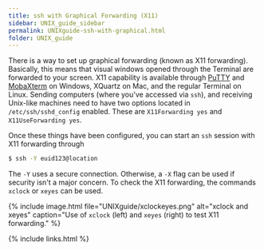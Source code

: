 ```yaml
---
title: ssh with Graphical Forwarding (X11)
sidebar: UNIX_guide_sidebar
permalink: UNIXguide-ssh-with-graphical.html
folder: UNIX_guide
---
```


There is a way to set up graphical forwarding (known as X11 forwarding).
Basically, this means that visual windows opened through the Terminal are
forwarded to your screen.
X11 capability is available through
[PuTTY](https://www.chiark.greenend.org.uk/~sgtatham/putty/latest.html)
and [MobaXterm](https://mobaxterm.mobatek.net/) on Windows, XQuartz on Mac,
and the regular Terminal on Linux.
Sending computers (where you've accessed via `ssh`), and receiving Unix-like
machines need to have two options located in `/etc/ssh/sshd_config` enabled.
These are `X11Forwarding yes` and `X11UseForwarding yes`.

Once these things have been configured, you can start an `ssh` session with
X11 forwarding through
```bash
$ ssh -Y euid123@location
```
The `-Y` uses a secure connection.
Otherwise, a `-X` flag can be used if security isn't a major concern.
To check the X11 forwarding, the commands `xclock` or `xeyes` can be used.

{% include image.html file="UNIXguide/xclockeyes.png" alt="xclock and xeyes"
caption="Use of `xclock` (left) and `xeyes` (right) to test X11 forwarding." %}

{% include links.html %}
